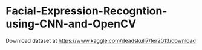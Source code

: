 # Facial-Expression-Recogntion-using-CNN-and-OpenCV

Download dataset at https://www.kaggle.com/deadskull7/fer2013/download
